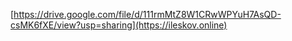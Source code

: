 [https://drive.google.com/file/d/111rmMtZ8W1CRwWPYuH7AsQD-csMK6fXE/view?usp=sharing](https://ileskov.online)
